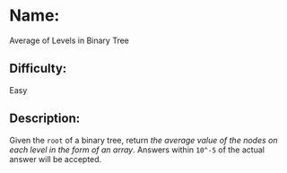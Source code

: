 # Name: 
Average of Levels in Binary Tree

## Difficulty: 
Easy

## Description: 
Given the `root` of a binary tree, return *the average value of the nodes on each level in the form of an array*. Answers within `10^-5` of the actual answer will be accepted.